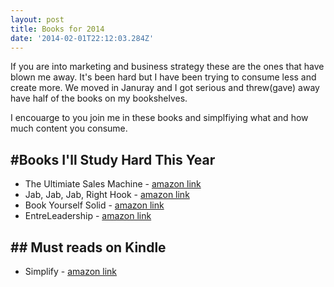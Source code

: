 ```yaml
---
layout: post
title: Books for 2014
date: '2014-02-01T22:12:03.284Z'
---
```


If you are into marketing and business strategy these are the ones that have blown me away. It's been hard but I have been trying to consume less and create more. We moved in Januray and I got serious and threw(gave) away have half of the books on my bookshelves.

I encouarge to you join me in these books and simplfiying what and how much content you consume.

## #Books I'll Study Hard This Year
* The Ultimiate Sales Machine - [amazon link](http://amzn.to/1fkxChW)
* Jab, Jab, Jab, Right Hook - [amazon link](http://amzn.to/1dhdD0Q)
* Book Yourself Solid - [amazon link](http://amzn.to/1iZ81R2)
* EntreLeadership - [amazon link](http://amzn.to/1kt5DQy)

## ## Must reads on Kindle
* Simplify - [amazon link](http://amzn.to/1abUVgl)